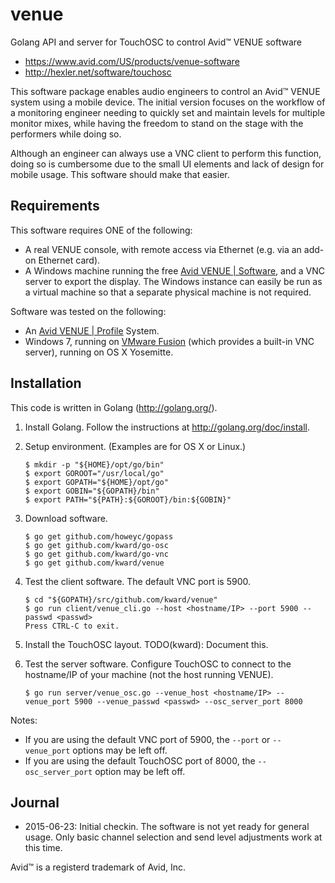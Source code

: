 # venue
Golang API and server for TouchOSC to control Avid™ VENUE software

- <https://www.avid.com/US/products/venue-software>
- <http://hexler.net/software/touchosc>

This software package enables audio engineers to control an Avid™ VENUE system
using a mobile device. The initial version focuses on the workflow of a
monitoring engineer needing to quickly set and maintain levels for multiple
monitor mixes, while having the freedom to stand on the stage with the
performers while doing so.

Although an engineer can always use a VNC client to perform this function,
doing so is cumbersome due to the small UI elements and lack of design for
mobile usage. This software should make that easier.

## Requirements
This software requires ONE of the following:

- A real VENUE console, with remote access via Ethernet (e.g. via an add-on
  Ethernet card).
- A Windows machine running the free [Avid VENUE | Software][VENUE], and a VNC
  server to export the display. The Windows instance can easily be run as a
  virtual machine so that a separate physical machine is not required.

Software was tested on the following:

- An [Avid VENUE | Profile][Profile] System.
- Windows 7, running on [VMware Fusion][Fusion] (which provides a built-in VNC
  server), running on OS X Yosemitte.

## Installation
This code is written in Golang (<http://golang.org/>).

1. Install Golang. Follow the instructions at <http://golang.org/doc/install>.
2. Setup environment. (Examples are for OS X or Linux.)

    ```
    $ mkdir -p "${HOME}/opt/go/bin"
    $ export GOROOT="/usr/local/go"
    $ export GOPATH="${HOME}/opt/go"
    $ export GOBIN="${GOPATH}/bin"
    $ export PATH="${PATH}:${GOROOT}/bin:${GOBIN}"
    ```

3. Download software.

    ```
    $ go get github.com/howeyc/gopass
    $ go get github.com/kward/go-osc
    $ go get github.com/kward/go-vnc
    $ go get github.com/kward/venue
    ```

4. Test the client software. The default VNC port is 5900.

    ```
    $ cd "${GOPATH}/src/github.com/kward/venue"
    $ go run client/venue_cli.go --host <hostname/IP> --port 5900 --passwd <passwd>
    Press CTRL-C to exit.
    ```

5. Install the TouchOSC layout. TODO(kward): Document this.

6. Test the server software. Configure TouchOSC to connect to the hostname/IP
   of your machine (not the host running VENUE).

   ```
   $ go run server/venue_osc.go --venue_host <hostname/IP> --venue_port 5900 --venue_passwd <passwd> --osc_server_port 8000
   ```

Notes:

- If you are using the default VNC port of 5900, the `--port` or `--venue_port`
  options may be left off.
- If you are using the default TouchOSC port of 8000, the `--osc_server_port`
  option may be left off.

## Journal

* 2015-06-23: Initial checkin. The software is not yet ready for general usage.
  Only basic channel selection and send level adjustments work at this time.

Avid™ is a registerd trademark of Avid, Inc.

[Fusion]: http://www.vmware.com/products/fusion/
[Profile]: https://www.avid.com/US/products/profile-system
[VENUE]: http://www.avid.com/us/products/venue-software
